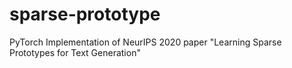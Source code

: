 # sparse-prototype
PyTorch Implementation of NeurIPS 2020 paper "Learning Sparse Prototypes for Text Generation"
